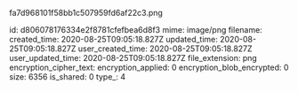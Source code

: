 fa7d968101f58bb1c507959fd6af22c3.png

id: d806078176334e2f8781cfefbea6d8f3
mime: image/png
filename: 
created_time: 2020-08-25T09:05:18.827Z
updated_time: 2020-08-25T09:05:18.827Z
user_created_time: 2020-08-25T09:05:18.827Z
user_updated_time: 2020-08-25T09:05:18.827Z
file_extension: png
encryption_cipher_text: 
encryption_applied: 0
encryption_blob_encrypted: 0
size: 6356
is_shared: 0
type_: 4